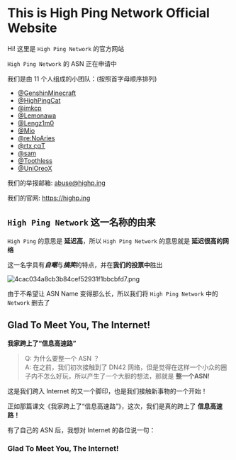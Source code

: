 # This is High Ping Network Official Website

Hi! 这里是 `High Ping Network` 的官方网站

`High Ping Network` 的 ASN 正在申请中

我们是由 11 个人组成的小团队：(按照首字母顺序排列)
- [@GenshinMinecraft](https://t.me/C1oudF1are)
- [@HighPingCat](https://t.me/HighPingCat)
- [@imkcp](https://t.me/cn_imkcp)
- [@Lemonawa](https://t.me/Lemonawa)
- [@Lengz1m0](https://t.me/Lengz1m0)
- [@Mio](https://t.me/Akiyama_mio_hi)
- [@re:NoAries](https://t.me/CNVET)
- [@rtx ςαΤ](https://t.me/rtx5000ada)
- [@sam](https://t.me/samandjyf1)
- [@Toothless](https://t.me/dann2333)
- [@UniOreoX](https://t.me/UniOreoX)

我们的举报邮箱: <abuse@highp.ing>

我们的官网: <https://highp.ing>

## `High Ping Network` 这一名称的由来
`High Ping` 的意思是 **延迟高**，所以 `High Ping Network` 的意思就是 **延迟很高的网络**

这一名字具有***自嘲***与***搞笑***的特点，并在**我们的投票中**胜出

![4cac034a8cb3b84cef52931f1bbcbfd7.png](https://i.miji.bid/2024/01/01/4cac034a8cb3b84cef52931f1bbcbfd7.png)

由于不希望让 ASN Name 变得那么长，所以我们将 `High Ping Network` 中的 `Network` 删去了

## Glad To Meet You, The Internet!
**我家跨上了“信息高速路”**

> Q: 为什么要整一个 ASN ？\
 A: 在之前，我们初次接触到了 DN42 网络，但是觉得在这样一个小众的圈子内不怎么好玩，所以产生了一个大胆的想法，那就是 **整一个ASN!**

这是我们跨入 Internet 的又一个脚印，也是我们接触新事物的一个开始！

正如那篇课文《我家跨上了“信息高速路”》，这次，我们是真的跨上了 **信息高速路！**

有了自己的 ASN 后，我想对 Internet 的各位说一句：

### Glad To Meet You, The Internet!